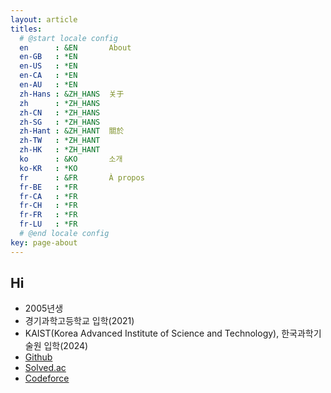 ```yaml
---
layout: article
titles:
  # @start locale config
  en      : &EN       About
  en-GB   : *EN
  en-US   : *EN
  en-CA   : *EN
  en-AU   : *EN
  zh-Hans : &ZH_HANS  关于
  zh      : *ZH_HANS
  zh-CN   : *ZH_HANS
  zh-SG   : *ZH_HANS
  zh-Hant : &ZH_HANT  關於
  zh-TW   : *ZH_HANT
  zh-HK   : *ZH_HANT
  ko      : &KO       소개
  ko-KR   : *KO
  fr      : &FR       À propos
  fr-BE   : *FR
  fr-CA   : *FR
  fr-CH   : *FR
  fr-FR   : *FR
  fr-LU   : *FR
  # @end locale config
key: page-about
---
```


## Hi

- 2005년생
- 경기과학고등학교 입학(2021)
- KAIST(Korea Advanced Institute of Science and Technology), 한국과학기술원 입학(2024)
- [Github](https://github.com/imjw0826)
- [Solved.ac](https://solved.ac/profile/gs21093)
- [Codeforce](https://codeforces.com/profile/imjw0826)
